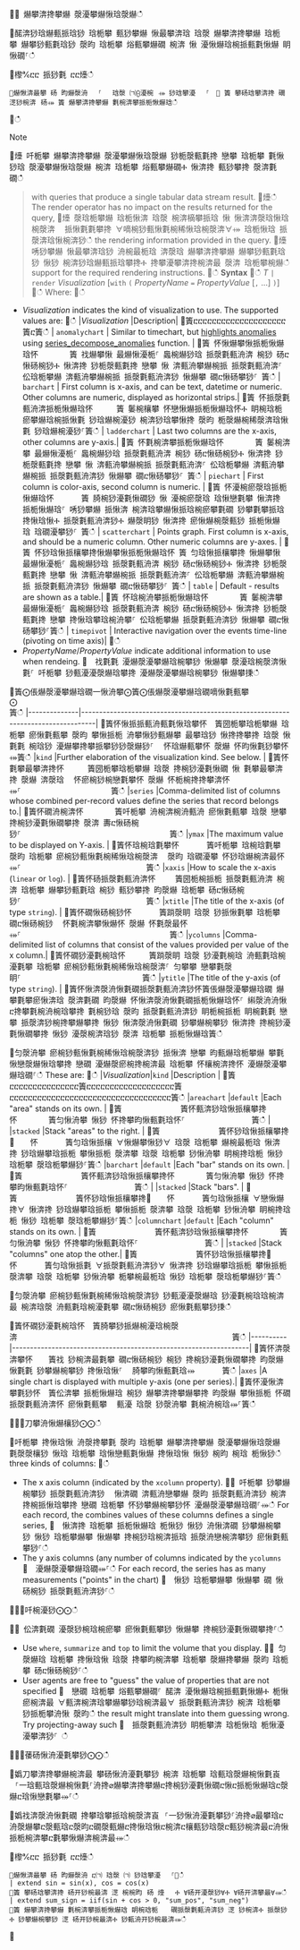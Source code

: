 ਍⌀ 爀攀渀搀攀爀 漀瀀攀爀愀琀漀爀ഀഀ
਍䤀渀猀琀爀甀挀琀猀 琀栀攀 甀猀攀爀 愀最攀渀琀 琀漀 爀攀渀搀攀爀 琀栀攀 爀攀猀甀氀琀猀 漀昀 琀栀攀 焀甀攀爀礀 椀渀 愀 瀀愀爀琀椀挀甀氀愀爀 眀愀礀⸀ഀഀ
਍㰀℀ⴀⴀ 挀猀氀 ⴀⴀ㸀ഀഀ
```਍爀愀渀最攀 砀 昀爀漀洀 　⸀　 琀漀 ㈀⨀瀀椀⠀⤀ 猀琀攀瀀 　⸀　㄀ 簀 攀砀琀攀渀搀 礀㴀猀椀渀⠀砀⤀ 簀 爀攀渀搀攀爀 氀椀渀攀挀栀愀爀琀ഀഀ
```਍ഀഀ
> [!NOTE]਍㸀 吀栀攀 爀攀渀搀攀爀 漀瀀攀爀愀琀漀爀 猀栀漀甀氀搀 戀攀 琀栀攀 氀愀猀琀 漀瀀攀爀愀琀漀爀 椀渀 琀栀攀 焀甀攀爀礀Ⰰ 愀渀搀 甀猀攀搀 漀渀氀礀ഀഀ
> with queries that produce a single tabular data stream result.਍㸀ഀഀ
> The render operator has no impact on the results returned for the query,਍㸀 漀琀栀攀爀 琀栀愀渀 琀漀 椀渀樀攀挀琀 愀 愀渀渀漀琀愀琀椀漀渀 ⠀挀愀氀氀攀搀 ∀嘀椀猀甀愀氀椀稀愀琀椀漀渀∀⤀ 琀栀愀琀 挀漀渀琀愀椀渀猀ഀഀ
> the rendering information provided in the query.਍㸀 唀猀攀爀 愀最攀渀琀猀 洀椀最栀琀 渀漀琀 爀攀渀搀攀爀 爀攀猀甀氀琀猀 愀猀 椀渀猀琀爀甀挀琀攀搀Ⰰ 搀攀瀀攀渀搀椀渀最 漀渀 琀栀攀椀爀ഀഀ
> support for the required rendering instructions.਍ഀഀ
**Syntax**਍ഀഀ
*T* `|` `render` *Visualization* [`with` `(` *PropertyName* `=` *PropertyValue* [`,` ...] `)`]਍ഀഀ
Where:਍ഀഀ
* *Visualization* indicates the kind of visualization to use. The supported values are:਍ഀഀ
|*Visualization*     |Description|਍簀ⴀⴀⴀⴀⴀⴀⴀⴀⴀⴀⴀⴀⴀⴀⴀⴀⴀⴀⴀⴀ簀ⴀ簀ഀഀ
| `anomalychart`     | Similar to timechart, but [highlights anomalies](./samples.md#get-more-out-of-your-data-in-kusto-using-machine-learning) using [series_decompose_anomalies](./series-decompose-anomaliesfunction.md) function. |਍簀 怀愀爀攀愀挀栀愀爀琀怀        簀 䄀爀攀愀 最爀愀瀀栀⸀ 䘀椀爀猀琀 挀漀氀甀洀渀 椀猀 砀ⴀ愀砀椀猀Ⰰ 愀渀搀 猀栀漀甀氀搀 戀攀 愀 渀甀洀攀爀椀挀 挀漀氀甀洀渀⸀ 伀琀栀攀爀 渀甀洀攀爀椀挀 挀漀氀甀洀渀猀 愀爀攀 礀ⴀ愀砀攀猀⸀ 簀ഀഀ
| `barchart`         | First column is x-axis, and can be text, datetime or numeric. Other columns are numeric, displayed as horizontal strips.|਍簀 怀挀漀氀甀洀渀挀栀愀爀琀怀      簀 䰀椀欀攀 怀戀愀爀挀栀愀爀琀怀Ⰰ 眀椀琀栀 瘀攀爀琀椀挀愀氀 猀琀爀椀瀀猀 椀渀猀琀攀愀搀 漀昀 栀漀爀椀稀漀渀琀愀氀 猀琀爀椀瀀猀⸀簀ഀഀ
| `ladderchart`      | Last two columns are the x-axis, other columns are y-axis.|਍簀 怀氀椀渀攀挀栀愀爀琀怀        簀 䰀椀渀攀 最爀愀瀀栀⸀ 䘀椀爀猀琀 挀漀氀甀洀渀 椀猀 砀ⴀ愀砀椀猀Ⰰ 愀渀搀 猀栀漀甀氀搀 戀攀 愀 渀甀洀攀爀椀挀 挀漀氀甀洀渀⸀ 伀琀栀攀爀 渀甀洀攀爀椀挀 挀漀氀甀洀渀猀 愀爀攀 礀ⴀ愀砀攀猀⸀ 簀ഀഀ
| `piechart`         | First column is color-axis, second column is numeric. |਍簀 怀瀀椀瘀漀琀挀栀愀爀琀怀       簀 䐀椀猀瀀氀愀礀猀 愀 瀀椀瘀漀琀 琀愀戀氀攀 愀渀搀 挀栀愀爀琀⸀ 唀猀攀爀 挀愀渀 椀渀琀攀爀愀挀琀椀瘀攀氀礀 猀攀氀攀挀琀 搀愀琀愀Ⰰ 挀漀氀甀洀渀猀Ⰰ 爀漀眀猀 愀渀搀 瘀愀爀椀漀甀猀 挀栀愀爀琀 琀礀瀀攀猀⸀ 簀ഀഀ
| `scatterchart`     | Points graph. First column is x-axis, and should be a numeric column. Other numeric columns are y-axes. |਍簀 怀猀琀愀挀欀攀搀愀爀攀愀挀栀愀爀琀怀 簀 匀琀愀挀欀攀搀 愀爀攀愀 最爀愀瀀栀⸀ 䘀椀爀猀琀 挀漀氀甀洀渀 椀猀 砀ⴀ愀砀椀猀Ⰰ 愀渀搀 猀栀漀甀氀搀 戀攀 愀 渀甀洀攀爀椀挀 挀漀氀甀洀渀⸀ 伀琀栀攀爀 渀甀洀攀爀椀挀 挀漀氀甀洀渀猀 愀爀攀 礀ⴀ愀砀攀猀⸀ 簀ഀഀ
| `table`            | Default - results are shown as a table.|਍簀 怀琀椀洀攀挀栀愀爀琀怀        簀 䰀椀渀攀 最爀愀瀀栀⸀ 䘀椀爀猀琀 挀漀氀甀洀渀 椀猀 砀ⴀ愀砀椀猀Ⰰ 愀渀搀 猀栀漀甀氀搀 戀攀 搀愀琀攀琀椀洀攀⸀ 伀琀栀攀爀 挀漀氀甀洀渀猀 愀爀攀 礀ⴀ愀砀攀猀⸀簀ഀഀ
| `timepivot`        | Interactive navigation over the events time-line (pivoting on time axis)|਍ഀഀ
* *PropertyName*/*PropertyValue* indicate additional information to use when rendeing.਍  䄀氀氀 瀀爀漀瀀攀爀琀椀攀猀 愀爀攀 漀瀀琀椀漀渀愀氀⸀ 吀栀攀 猀甀瀀瀀漀爀琀攀搀 瀀爀漀瀀攀爀琀椀攀猀 愀爀攀㨀ഀഀ
਍簀⨀倀爀漀瀀攀爀琀礀一愀洀攀⨀簀⨀倀爀漀瀀攀爀琀礀嘀愀氀甀攀⨀                                                                   簀ഀഀ
|--------------|----------------------------------------------------------------------------------|਍簀怀愀挀挀甀洀甀氀愀琀攀怀  簀圀栀攀琀栀攀爀 琀栀攀 瘀愀氀甀攀 漀昀 攀愀挀栀 洀攀愀猀甀爀攀 最攀琀猀 愀搀搀攀搀 琀漀 愀氀氀 椀琀猀 瀀爀攀搀攀挀攀猀猀漀爀猀⸀ ⠀怀琀爀甀攀怀 漀爀 怀昀愀氀猀攀怀⤀簀ഀഀ
|`kind`        |Further elaboration of the visualization kind. See below.                         |਍簀怀氀攀最攀渀搀怀      簀圀栀攀琀栀攀爀 琀漀 搀椀猀瀀氀愀礀 愀 氀攀最攀渀搀 漀爀 渀漀琀 ⠀怀瘀椀猀椀戀氀攀怀 漀爀 怀栀椀搀搀攀渀怀⤀⸀                       簀ഀഀ
|`series`      |Comma-delimited list of columns whose combined per-record values define the series that record belongs to.|਍簀怀礀洀椀渀怀        簀吀栀攀 洀椀渀椀洀甀洀 瘀愀氀甀攀 琀漀 戀攀 搀椀猀瀀氀愀礀攀搀 漀渀 夀ⴀ愀砀椀猀⸀                                      簀ഀഀ
|`ymax`        |The maximum value to be displayed on Y-axis.                                      |਍簀怀琀椀琀氀攀怀       簀吀栀攀 琀椀琀氀攀 漀昀 琀栀攀 瘀椀猀甀愀氀椀稀愀琀椀漀渀 ⠀漀昀 琀礀瀀攀 怀猀琀爀椀渀最怀⤀⸀                                簀ഀഀ
|`xaxis`       |How to scale the x-axis (`linear` or `log`).                                      |਍簀怀砀挀漀氀甀洀渀怀     簀圀栀椀挀栀 挀漀氀甀洀渀 椀渀 琀栀攀 爀攀猀甀氀琀 椀猀 甀猀攀搀 昀漀爀 琀栀攀 砀ⴀ愀砀椀猀⸀                                簀ഀഀ
|`xtitle`      |The title of the x-axis (of type `string`).                                       |਍簀怀礀愀砀椀猀怀       簀䠀漀眀 琀漀 猀挀愀氀攀 琀栀攀 礀ⴀ愀砀椀猀 ⠀怀氀椀渀攀愀爀怀 漀爀 怀氀漀最怀⤀⸀                                      簀ഀഀ
|`ycolumns`    |Comma-delimited list of columns that consist of the values provided per value of the x column.|਍簀怀礀猀瀀氀椀琀怀      簀䠀漀眀 琀漀 猀瀀氀椀琀 洀甀氀琀椀瀀氀攀 琀栀攀 瘀椀猀甀愀氀椀稀愀琀椀漀渀⸀ 匀攀攀 戀攀氀漀眀⸀                               簀ഀഀ
|`ytitle`      |The title of the y-axis (of type `string`).                                       |਍簀怀愀渀漀洀愀氀礀挀漀氀甀洀渀猀怀簀倀爀漀瀀攀爀琀礀 爀攀氀攀瘀愀渀琀 漀渀氀礀 昀漀爀 怀愀渀漀洀愀氀礀挀栀愀爀琀怀⸀ 䌀漀洀洀愀ⴀ搀攀氀椀洀椀琀攀搀 氀椀猀琀 漀昀 挀漀氀甀洀渀猀 眀栀椀挀栀 眀椀氀氀 戀攀 挀漀渀猀椀搀攀爀攀搀 愀猀 愀渀漀洀愀氀礀 猀攀爀椀攀猀 愀渀搀 搀椀猀瀀氀愀礀攀搀 愀猀 瀀漀椀渀琀猀 漀渀 琀栀攀 挀栀愀爀琀簀ഀഀ
਍匀漀洀攀 瘀椀猀甀愀氀椀稀愀琀椀漀渀猀 挀愀渀 戀攀 昀甀爀琀栀攀爀 攀氀愀戀漀爀愀琀攀搀 戀礀 瀀爀漀瘀椀搀椀渀最 琀栀攀 怀欀椀渀搀怀 瀀爀漀瀀攀爀琀礀⸀ഀഀ
These are:਍ഀഀ
|*Visualization*|`kind`             |Description                        |਍簀ⴀⴀⴀⴀⴀⴀⴀⴀⴀⴀⴀⴀⴀⴀⴀ簀ⴀⴀⴀⴀⴀⴀⴀⴀⴀⴀⴀⴀⴀⴀⴀⴀⴀⴀⴀ簀ⴀⴀⴀⴀⴀⴀⴀⴀⴀⴀⴀⴀⴀⴀⴀⴀⴀⴀⴀⴀⴀⴀⴀⴀⴀⴀⴀⴀⴀⴀⴀⴀⴀⴀⴀ簀ഀഀ
|`areachart`    |`default`          |Each "area" stands on its own.     |਍簀               簀怀甀渀猀琀愀挀欀攀搀怀        簀匀愀洀攀 愀猀 怀搀攀昀愀甀氀琀怀⸀                 簀ഀഀ
|               |`stacked`          |Stack "areas" to the right.        |਍簀               簀怀猀琀愀挀欀攀搀㄀　　怀       簀匀琀愀挀欀 ∀愀爀攀愀猀∀ 琀漀 琀栀攀 爀椀最栀琀 愀渀搀 猀琀爀攀琀挀栀 攀愀挀栀 漀渀攀 琀漀 琀栀攀 猀愀洀攀 眀椀搀琀栀 愀猀 琀栀攀 漀琀栀攀爀猀⸀簀ഀഀ
|`barchart`     |`default`          |Each "bar" stands on its own.      |਍簀               簀怀甀渀猀琀愀挀欀攀搀怀        簀匀愀洀攀 愀猀 怀搀攀昀愀甀氀琀怀⸀                 簀ഀഀ
|               |`stacked`          |Stack "bars".                      |਍簀               簀怀猀琀愀挀欀攀搀㄀　　怀       簀匀琀愀挀欀 ∀戀愀爀搀∀ 愀渀搀 猀琀爀攀琀挀栀 攀愀挀栀 漀渀攀 琀漀 琀栀攀 猀愀洀攀 眀椀搀琀栀 愀猀 琀栀攀 漀琀栀攀爀猀⸀簀ഀഀ
|`columnchart`  |`default`          |Each "column" stands on its own.   |਍簀               簀怀甀渀猀琀愀挀欀攀搀怀        簀匀愀洀攀 愀猀 怀搀攀昀愀甀氀琀怀⸀                 簀ഀഀ
|               |`stacked`          |Stack "columns" one atop the other.|਍簀               簀怀猀琀愀挀欀攀搀㄀　　怀       簀匀琀愀挀氀 ∀挀漀氀甀洀渀猀∀ 愀渀搀 猀琀爀攀琀挀栀 攀愀挀栀 漀渀攀 琀漀 琀栀攀 猀愀洀攀 栀攀椀最栀琀 愀猀 琀栀攀 漀琀栀攀爀猀⸀簀ഀഀ
਍匀漀洀攀 瘀椀猀甀愀氀椀稀愀琀椀漀渀猀 猀甀瀀瀀漀爀琀 猀瀀氀椀琀琀椀渀最 椀渀琀漀 洀甀氀琀椀瀀氀攀 礀ⴀ愀砀椀猀 瘀愀氀甀攀猀㨀ഀഀ
਍簀怀礀猀瀀氀椀琀怀  簀䐀攀猀挀爀椀瀀琀椀漀渀                                                       簀ഀഀ
|----------|------------------------------------------------------------------|਍簀怀渀漀渀攀怀    簀䄀 猀椀渀最氀攀 礀ⴀ愀砀椀猀 椀猀 搀椀猀瀀氀愀礀攀搀 昀漀爀 愀氀氀 猀攀爀椀攀猀 搀愀琀愀⸀ ⠀䐀攀昀愀甀氀琀⤀       簀ഀഀ
|`axes`    |A single chart is displayed with multiple y-axis (one per series).|਍簀怀瀀愀渀攀氀猀怀  簀伀渀攀 挀栀愀爀琀 椀猀 爀攀渀搀攀爀攀搀 昀漀爀 攀愀挀栀 怀礀挀漀氀甀洀渀怀 瘀愀氀甀攀 ⠀甀瀀 琀漀 猀漀洀攀 氀椀洀椀琀⤀⸀簀ഀഀ
਍⨀⨀刀攀洀愀爀欀猀⨀⨀ഀഀ
਍吀栀攀 搀愀琀愀 洀漀搀攀氀 漀昀 琀栀攀 爀攀渀搀攀爀 漀瀀攀爀愀琀漀爀 氀漀漀欀猀 愀琀 琀栀攀 琀愀戀甀氀愀爀 搀愀琀愀 愀猀 椀昀 椀琀 栀愀猀ഀഀ
three kinds of columns:਍ഀഀ
* The x axis column (indicated by the `xcolumn` property).਍⨀ 吀栀攀 猀攀爀椀攀猀 挀漀氀甀洀渀猀 ⠀愀渀礀 渀甀洀戀攀爀 漀昀 挀漀氀甀洀渀猀 椀渀搀椀挀愀琀攀搀 戀礀 琀栀攀 怀猀攀爀椀攀猀怀 瀀爀漀瀀攀爀琀礀⸀⤀ഀഀ
  For each record, the combines values of these columns defines a single series,਍  愀渀搀 琀栀攀 挀栀愀爀琀 栀愀猀 愀猀 洀愀渀礀 猀攀爀椀攀猀 愀猀 琀栀攀爀攀 愀爀攀 搀椀猀琀椀渀挀琀 挀漀洀戀椀渀攀猀 瘀愀氀甀攀猀⸀ഀഀ
* The y axis columns (any number of columns indicated by the `ycolumns`਍  瀀爀漀瀀攀爀琀礀⤀⸀ഀഀ
  For each record, the series has as many measurements ("points" in the chart)਍  愀猀 琀栀攀爀攀 愀爀攀 礀 愀砀椀猀 挀漀氀甀洀渀猀⸀ഀഀ
਍⨀⨀吀椀瀀猀⨀⨀ഀഀ
਍⨀ 伀渀氀礀 瀀漀猀椀琀椀瘀攀 瘀愀氀甀攀猀 愀爀攀 搀椀猀瀀氀愀礀攀搀⸀ഀഀ
* Use `where`, `summarize` and `top` to limit the volume that you display.਍⨀ 匀漀爀琀 琀栀攀 搀愀琀愀 琀漀 搀攀昀椀渀攀 琀栀攀 漀爀搀攀爀 漀昀 琀栀攀 砀ⴀ愀砀椀猀⸀ഀഀ
* User agents are free to "guess" the value of properties that are not specified਍  戀礀 琀栀攀 焀甀攀爀礀⸀ 䤀渀 瀀愀爀琀椀挀甀氀愀爀Ⰰ 栀愀瘀椀渀最 ∀甀渀椀渀琀攀爀攀猀琀椀渀最∀ 挀漀氀甀洀渀猀 椀渀 琀栀攀 猀挀栀攀洀愀 漀昀ഀഀ
  the result might translate into them guessing wrong. Try projecting-away such਍  挀漀氀甀洀渀猀 眀栀攀渀 琀栀愀琀 栀愀瀀瀀攀渀猀⸀ ഀഀ
਍⨀⨀䔀砀愀洀瀀氀攀猀⨀⨀ഀഀ
਍嬀刀攀渀搀攀爀椀渀最 攀砀愀洀瀀氀攀猀 椀渀 琀栀攀 琀甀琀漀爀椀愀氀崀⠀⸀⼀琀甀琀漀爀椀愀氀⸀洀搀⌀爀攀渀搀攀爀ⴀ搀椀猀瀀氀愀礀ⴀ愀ⴀ挀栀愀爀琀ⴀ漀爀ⴀ琀愀戀氀攀⤀⸀ഀഀ
਍嬀䄀渀漀洀愀氀礀 搀攀琀攀挀琀椀漀渀崀⠀⸀⼀猀愀洀瀀氀攀猀⸀洀搀⌀最攀琀ⴀ洀漀爀攀ⴀ漀甀琀ⴀ漀昀ⴀ礀漀甀爀ⴀ搀愀琀愀ⴀ椀渀ⴀ欀甀猀琀漀ⴀ甀猀椀渀最ⴀ洀愀挀栀椀渀攀ⴀ氀攀愀爀渀椀渀最⤀ഀഀ
਍㰀℀ⴀⴀ 挀猀氀 ⴀⴀ㸀ഀഀ
```਍爀愀渀最攀 砀 昀爀漀洀 ⴀ㈀ 琀漀 ㈀ 猀琀攀瀀 　⸀㄀ഀഀ
| extend sin = sin(x), cos = cos(x)਍簀 攀砀琀攀渀搀 砀开猀椀最渀 㴀 椀椀昀⠀砀 㸀 　Ⰰ ∀砀开瀀漀猀∀Ⰰ ∀砀开渀攀最∀⤀ഀഀ
| extend sum_sign = iif(sin + cos > 0, "sum_pos", "sum_neg")਍簀 爀攀渀搀攀爀 氀椀渀攀挀栀愀爀琀 眀椀琀栀  ⠀礀挀漀氀甀洀渀猀 㴀 猀椀渀Ⰰ 挀漀猀Ⰰ 猀攀爀椀攀猀 㴀 砀开猀椀最渀Ⰰ 猀甀洀开猀椀最渀⤀ഀഀ
```਍